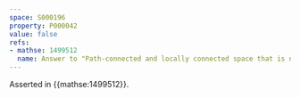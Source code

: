 ```yaml
---
space: S000196
property: P000042
value: false
refs:
- mathse: 1499512
  name: Answer to "Path-connected and locally connected space that is not locally path-connected"
---
```


Asserted in {{mathse:1499512}}.
